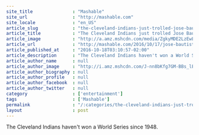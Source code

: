 ```yaml
---
site_title               : "Mashable"
site_url                 : "http://mashable.com"
site_locale              : "en_US"
article_slug             : "the-cleveland-indians-just-trolled-jose-bautista-on-twitter"
article_title            : "The Cleveland Indians just trolled Jose Bautista on Twitter"
article_image            : "http://a.amz.mshcdn.com/media/ZgkyMDE2LzEwLzE4LzNiLzgxOWU3M2IwMmM5YzRjODQ5YjgzMTUwMjg2OGNjZGQ5LjE2MjRlLmpwZwpwCXRodW1iCTEyMDB4NjMwCmUJanBn/14266b9a/710/819e73b02c9c4c849b831502868ccdd9.jpg"
article_url              : "http://mashable.com/2016/10/17/jose-bautista-indians-twitter/"
article_published_at     : "2016-10-18T03:10:57-02:00"
article_description      : "The Cleveland Indians haven't won a World Series since 1948."
article_author_name      : null
article_author_image     : "http://i.amz.mshcdn.com/J-nn8bKfg7GM-BBs_lEGYHASgB0=/90x90/2016%2F09%2F16%2Fdb%2FJK6x_Dfv.6b871.jpg"
article_author_biography : null
article_author_profile   : null
article_author_facebook  : null
article_author_twitter   : null
category                 : ['entertainment']
tags                     : ['Mashable']
permalink                : "/:categories/the-cleveland-indians-just-trolled-jose-bautista-on-twitter/"
layout                   : post
---
```


The Cleveland Indians haven't won a World Series since 1948.
